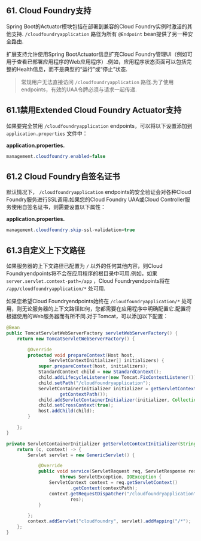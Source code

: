 ## 61. Cloud Foundry支持

Spring Boot的Actuator模块包括在部署到兼容的Cloud Foundry实例时激活的其他支持.  `/cloudfoundryapplication` 路径为所有 `@Endpoint`  bean提供了另一种安全路由.

扩展支持允许使用Spring BootActuator信息扩充Cloud Foundry管理UI（例如可用于查看已部署应用程序的Web应用程序）.例如，应用程序状态页面可以包括完整的Health信息，而不是典型的“运行”或“停止”状态.

> 常规用户无法直接访问 `/cloudfoundryapplication` 路径.为了使用endpoints，有效的UAA令牌必须与请求一起传递.

## 61.1禁用Extended Cloud Foundry Actuator支持

如果要完全禁用 `/cloudfoundryapplication` endpoints，可以将以下设置添加到 `application.properties` 文件中：

**application.properties.** 

```java
management.cloudfoundry.enabled=false
```

## 61.2 Cloud Foundry自签名证书

默认情况下， `/cloudfoundryapplication` endpoints的安全验证会对各种Cloud Foundry服务进行SSL调用.如果您的Cloud Foundry UAA或Cloud Controller服务使用自签名证书，则需要设置以下属性：

**application.properties.** 

```java
management.cloudfoundry.skip-ssl-validation=true
```

## 61.3自定义上下文路径

如果服务器的上下文路径已配置为 `/` 以外的任何其他内容，则Cloud Foundryendpoints将不会在应用程序的根目录中可用.例如，如果 `server.servlet.context-path=/app` ，Cloud Foundryendpoints将在 `/app/cloudfoundryapplication/*` 处可用.

如果您希望Cloud Foundryendpoints始终在 `/cloudfoundryapplication/*` 处可用，则无论服务器的上下文路径如何，您都需要在应用程序中明确配置它.配置将根据使用的Web服务器而有所不同.对于Tomcat，可以添加以下配置：

```java
@Bean
public TomcatServletWebServerFactory servletWebServerFactory() {
	return new TomcatServletWebServerFactory() {

		@Override
		protected void prepareContext(Host host,
				ServletContextInitializer[] initializers) {
			super.prepareContext(host, initializers);
			StandardContext child = new StandardContext();
			child.addLifecycleListener(new Tomcat.FixContextListener());
			child.setPath("/cloudfoundryapplication");
			ServletContainerInitializer initializer = getServletContextInitializer(
					getContextPath());
			child.addServletContainerInitializer(initializer, Collections.emptySet());
			child.setCrossContext(true);
			host.addChild(child);
		}

	};
}

private ServletContainerInitializer getServletContextInitializer(String contextPath) {
	return (c, context) -> {
		Servlet servlet = new GenericServlet() {

			@Override
			public void service(ServletRequest req, ServletResponse res)
					throws ServletException, IOException {
				ServletContext context = req.getServletContext()
						.getContext(contextPath);
				context.getRequestDispatcher("/cloudfoundryapplication").forward(req,
						res);
			}

		};
		context.addServlet("cloudfoundry", servlet).addMapping("/*");
	};
}
```

